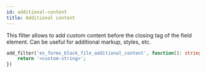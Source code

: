 ```yaml
---
id: additional-content
title: Additional content
---
```


This filter allows to add custom content before the closing tag of the field element. Can be useful for additional markup, styles, etc.

```php
add_filter('es_forms_block_file_additional_content', function(): string {
	return '<custom-string>';
})
```
